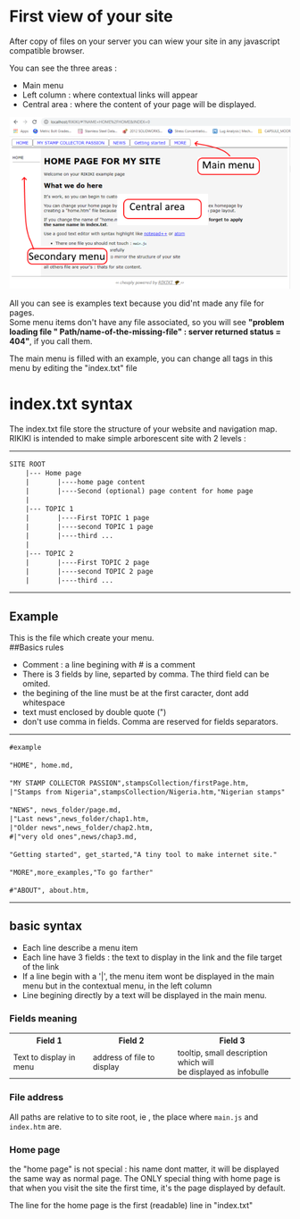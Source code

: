 # First view of your site

After copy of files on your server you can wiew your site in any javascript compatible browser.

You can see the three areas :
- Main menu 
- Left column : where contextual links will appear
- Central area : where the content of your page will be displayed.

![first sight of your site](./firstView.png)

All you can see is examples text because you did'nt  made any file for pages.  
Some menu items don't have any file associated, so you will see **"problem loading file " Path/name-of-the-missing-file" : server returned status = 404"**, if you call them.

The main menu is filled with an example, you can change all tags in this menu by editing the "index.txt" file
# index.txt syntax

The index.txt file store the structure of your website and navigation map.   
RIKIKI is intended to make simple arborescent site with 2 levels :
**********************
	SITE ROOT
		|--- Home page
		|		|----home page content
		|       |----Second (optional) page content for home page
		|
		|--- TOPIC 1
		|   	|----First TOPIC 1 page
		|      	|----second TOPIC 1 page 
		|		|----third ...
		|
		|--- TOPIC 2
		|   	|----First TOPIC 2 page
		|      	|----second TOPIC 2 page 
		|		|----third ...

*********************
## Example
This is the file which create your menu.  
##Basics rules
- Comment : a line begining with # is a comment
- There is 3 fields by line, separted by comma. The third field can be omited. 
- the begining of the line must be at the first caracter, dont add whitespace
- text must enclosed by double quote (")
- don't use comma in fields. Comma are reserved for fields separators.

************************

	#example 

	"HOME", home.md,

	"MY STAMP COLLECTOR PASSION",stampsCollection/firstPage.htm,
	|"Stamps from Nigeria",stampsCollection/Nigeria.htm,"Nigerian stamps"

	"NEWS", news_folder/page.md,
	|"Last news",news_folder/chap1.htm,
	|"Older news",news_folder/chap2.htm,
	#|"very old ones",news/chap3.md,

	"Getting started", get_started,"A tiny tool to make internet site."

	"MORE",more_examples,"To go farther"

	#"ABOUT", about.htm,
	
*************************

## basic syntax
- Each line describe a menu item
- Each line have 3 fields : the text to display in the link and the file target of the link
- If a line begin with a '|', the menu item wont be displayed in the main menu but in the contextual menu, in the left column
- Line begining directly by a text will be displayed in the main menu.  

### Fields meaning
<table>
<tr>
<th> Field 1</th><th> Field 2</th><th> Field 3</th>
</tr>
<tr>
<td> Text to display in menu </td><td>address of file to display</td><td>tooltip, small description which will<br> be displayed as infobulle</td>
</tr>
</table>

### File address

All paths are relative to to site root, ie , the place where `main.js` and `index.htm` are.

### Home page
the "home page" is not special : his name dont matter, it will be displayed the same way as normal page. The ONLY special thing with home page is that when you visit the site the first time, it's the page displayed by default.   

The line for the home page is the first (readable) line in "index.txt"